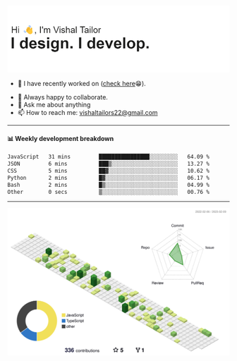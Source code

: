 ![Hi, I'm Vishal Tailor. I design. I develop.](https://github.com/vishaltailors/vishaltailors/blob/main/header.png?raw=true)

- 🔭 I have recently worked on ([check here](https://vishaltailor.com)😁).
<!-- - 🎦 Currently watching: JavaScript: The Hard Parts By Will Sentance. -->
- 👯 Always happy to collaborate.
- 💬 Ask me about anything
- 📫 How to reach me: <a href="mailto:vishaltailors22@gmail.com">vishaltailors22@gmail.com</a>

<hr /> 
<h4>📊 Weekly development breakdown</h4>
<!--START_SECTION:waka-->

```text
JavaScript   31 mins         ████████████████░░░░░░░░░   64.09 %
JSON         6 mins          ███▒░░░░░░░░░░░░░░░░░░░░░   13.27 %
CSS          5 mins          ██▓░░░░░░░░░░░░░░░░░░░░░░   10.62 %
Python       2 mins          █▓░░░░░░░░░░░░░░░░░░░░░░░   06.17 %
Bash         2 mins          █▒░░░░░░░░░░░░░░░░░░░░░░░   04.99 %
Other        0 secs          ▒░░░░░░░░░░░░░░░░░░░░░░░░   00.76 %
```

<!--END_SECTION:waka-->
<hr /> 

![](./profile-3d-contrib/profile-green-animate.svg)
